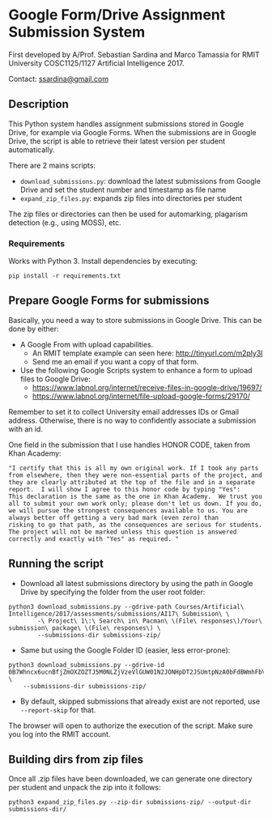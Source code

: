 # Google Form/Drive Assignment Submission System #

First developed by A/Prof. Sebastian Sardina and Marco Tamassia for RMIT University COSC1125/1127 Artificial Intelligence 2017.

Contact: ssardina@gmail.com

## Description

This Python system handles assignment submissions stored in Google Drive, for example via Google Forms. 
When the submissions are in Google Drive, the script is able to retrieve their latest version per student automatically.

There are 2 mains scripts:

- `download_submissions.py`: 
    download the latest submissions from Google Drive and set the student number and timestamp as file name
- `expand_zip_files.py`:
    expands zip files into directories per student


The zip files or directories can then be used for automarking, plagarism detection (e.g., using MOSS), etc.

### Requirements

Works with Python 3. Install dependencies by executing:

```
pip install -r requirements.txt
```


## Prepare Google Forms for submissions

Basically, you need a way to store submissions in Google Drive. This can be done by either:

- A Google From with upload capabilities.
    - An RMIT template example can seen here: http://tinyurl.com/m2ply3l
    - Send me an email if you want a copy of that form.
- Use the following Google Scripts system to enhance a form to upload files to Google Drive:
    - https://www.labnol.org/internet/receive-files-in-google-drive/19697/
    - https://www.labnol.org/internet/file-upload-google-forms/29170/

Remember to set it to collect University email addresses IDs or Gmail address.  Otherwise, there is no way to confidently associate a submission with an id.

One field in the submission that I use handles HONOR CODE, taken from Khan Academy:

```
"I certify that this is all my own original work. If I took any parts from elsewhere, then they were non-essential parts of the project, and they are clearly attributed at the top of the file and in a separate report.  I will show I agree to this honor code by typing "Yes":
This declaration is the same as the one in Khan Academy.  We trust you all to submit your own work only; please don't let us down. If you do, we will pursue the strongest consequences available to us. You are always better off getting a very bad mark (even zero) than 
risking to go that path, as the consequences are serious for students. The project will not be marked unless this question is answered correctly and exactly with "Yes" as required. "
```

## Running the script

- Download all latest submissions directory by using the path in Google Drive by specifying the folder from the user root folder:
    
```
python3 download_submissions.py --gdrive-path Courses/Artificial\ Intelligence/2017/assessments/submissions/AI17\ Submission\ \
        -\ Project\ 1\:\ Search\ in\ Pacman\ \(File\ responses\)/Your\ submission\ package\ \(File\ responses\) \
        --submissions-dir submissions-zip/
```
       
- Same but using the Google Folder ID (easier, less error-prone):

```
python3 download_submissions.py --gdrive-id 0B7Whncx6ucnBfjZmOXZOZTJ5M0NLZjVzeVlGUW01N2JONHpDT2JSUmtpNzA0bFdBWmhFbVU \
    --submissions-dir submissions-zip/
```
  
- By default, skipped submissions that already exist are not reported, use `--report-skip` for that.

The browser will open to authorize the execution of the script. Make sure you log into the RMIT account.

## Building dirs from zip files
    
Once all .zip files have been downloaded, we can generate one directory per student and unpack the zip into it follows:

```
python3 expand_zip_files.py --zip-dir submissions-zip/ --output-dir submissions-dir/
```



